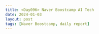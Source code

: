 ```yaml
---
title: <Day096> Naver Boostcamp AI Tech
date: 2024-01-03
layout: post
tags: [Naver Boostcamp, daily report]
---
```

